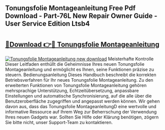 ## Tonungsfolie Montageanleitung Free Pdf Download - Part-76L New Repair Owner Guide - User Service Edition Ltsb4

# <h2><a href="http://df79eb.blite.top/?on=Tonungsfolie+Montageanleitung">🔗Download 👉🔴 Tonungsfolie Montageanleitung</a></h2>

[![Tonungsfolie Montageanleitung new download](https://i.imgur.com/lujVjoI.png)](http://df79eb.blite.top/?on=Tonungsfolie+Montageanleitung)
Meisterhafte Kontrolle Dieser Leitfaden enthüllt die Geheimnisse Ihres neuen Tonungsfolie Montageanleitung und ermöglicht es Ihnen, seine Funktionen präzise zu steuern. Bedienungsanleitung Dieses Handbuch beschreibt die korrekten Betriebsverfahren für Ihr neues Tonungsfolie Montageanleitung. Zu den erweiterten Funktionen von Tonungsfolie Montageanleitung gehören mehrsprachige Unterstützung, Echtzeitübersetzung, anpassbare Einstellungen und automatische Synchronisierung, auf die alle über die Benutzeroberfläche zugegriffen und angepasst werden können. Wir gehen davon aus, dass das Tonungsfolie MontageanleitungD eine wertvolle und informative Ressource auf Ihrem Weg zur Beherrschung der Verwendung Ihres neuen Gadgets war. Sollten Sie Hilfe oder Klärung benötigen, zögern Sie bitte nicht, unser Support-Team zu kontaktieren.
